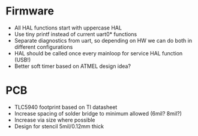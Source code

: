 # Firmware
* All HAL functions start with uppercase HAL
* Use tiny printf instead of current uart0* functions
* Separate diagnostics from uart, so depending on HW we can do both in different configurations
* HAL should be called once every mainloop for service HAL function (USB!)
* Better soft timer based on ATMEL design idea?


# PCB

* TLC5940 footprint based on TI datasheet
* Increase spacing of solder bridge to minimum allowed (6mil? 8mil?)
* Increase via size where possible
* Design for stencil 5mil/0.12mm thick